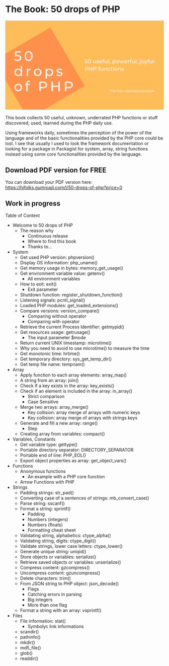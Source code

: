 # The Book: 50 drops of PHP

![50 drops of PHP book](assets/social_cover-50-drops-of-php-book.png)

This book collects 50 useful, unknown, underrated PHP functions or stuff discovered, used, learned during the PHP daily use.

Using frameworks daily, sometimes the perception of the power of the language and of the basic functionalities provided by the PHP core could be lost. I see that usually I used to look the framework documentation or looking for a package in Packagist for system, array, string functions instead using some core functionalities provided by the language.

## Download PDF version for FREE

You can download your PDF version here: https://hifolks.gumroad.com/l/50-drops-of-php?price=0


## Work in progress

Table of Content

- Welcome to 50 drops of PHP
    - The reason why
        - Continuous release
        - Where to find this book
        - Thanks to...
- System
    - Get used PHP version: phpversion()
    - Display OS information: php_uname()
    - Get memory usage in bytes: memory_get_usage()
    - Get environment variable value: getenv()
        - All environment variables
    - How to exit: exit()
        - Exit parameter
    - Shutdown function: register_shutdown_function()
    - Listening signals: pcntl_signal()
    - Loaded PHP modules: get_loaded_extensions()
    - Compare versions: version_compare()
        - Comparing without operator
        - Comparing with operator
    - Retrieve the current Process Identifier: getmypid()
    - Get resources usage: getrusage()
        - The input parameter $mode
    - Return current UNIX timestamp: microtime()
    - Why you need to avoid to use microtime() to measure the time
    - Get monotonic time: hrtime()
    - Get temporary directory: sys_get_temp_dir()
    - Get temp file name: tempnam()
- Array
    - Apply function to each array elements: array_map()
    - A string from an array:  join()
    - Check if a key exists in the array:  key_exists()
    - Check if an element is included in the array:  in_array()
        - Strict comparison
        - Case Sensitive
    - Merge two arrays: array_merge()
        - Key collision: array merge of arrays with numeric keys
        - Key collision: array merge of arrays with strings keys
    - Generate and fill a new array: range()
        - Step
    - Creating array from variables: compact()
- Variables, Constants
    - Get variable type: gettype()
    - Portable directory separator: DIRECTORY_SEPARATOR
    - Portable end of line: PHP_EOL()
    - Export object properties as array: get_object_vars()
- Functions
    - Anonymous functions
        - An example with a PHP core function
    - Arrow Functions with PHP
- Strings
    - Padding strings: str_pad()
    - Converting case of a sentences of strings: mb_convert_case()
    - Parse string: sscanf()
    - Format a string: sprintf()
        - Padding
        - Numbers (integers)
        - Numbers (floats)
        - Formatting cheat sheet
    - Validating string, alphabetics: ctype_alpha()
    - Validating string, digits: ctype_digit()
    - Validate strings, lower case letters: ctype_lower()
    - Generate unique string: uniqid()
    - Store objects or variables: serialize()
    - Retrieve saved objects or variables: unserialize()
    - Compress content: gzcompress()
    - Uncompress content: gzuncompress()
    - Delete characters: trim()
    - From JSON string to PHP object: json_decode()
        - Flags
        - Catching errors in parsing
        - Big integers
        - More than one flag
    - Format a string with an array: vsprintf()
- Files
    - File information: stat()
        - Symbolyc link informations
    - scandir()
    - pathinfo()
    - mkdir()
    - md5_file()
    - glob()
    - readdir()
